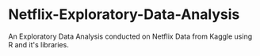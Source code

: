 # Netflix-Exploratory-Data-Analysis
An Exploratory Data Analysis conducted on Netflix Data from Kaggle using R and it's libraries.
